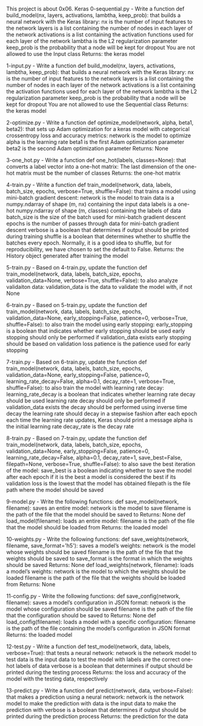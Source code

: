 This project is about 0x06. Keras
0-sequential.py - Write a function def build_model(nx, layers, activations, lambtha, keep_prob): that builds a neural network with the Keras library:
nx is the number of input features to the network
layers is a list containing the number of nodes in each layer of the network
activations is a list containing the activation functions used for each layer of the network
lambtha is the L2 regularization parameter
keep_prob is the probability that a node will be kept for dropout
You are not allowed to use the Input class
Returns: the keras model

1-input.py - Write a function def build_model(nx, layers, activations, lambtha, keep_prob): that builds a neural network with the Keras library:
nx is the number of input features to the network
layers is a list containing the number of nodes in each layer of the network
activations is a list containing the activation functions used for each layer of the network
lambtha is the L2 regularization parameter
keep_prob is the probability that a node will be kept for dropout
You are not allowed to use the Sequential class
Returns: the keras model

2-optimize.py - Write a function def optimize_model(network, alpha, beta1, beta2): that sets up Adam optimization for a keras model with categorical crossentropy loss and accuracy metrics:
network is the model to optimize
alpha is the learning rate
beta1 is the first Adam optimization parameter
beta2 is the second Adam optimization parameter
Returns: None

3-one_hot.py - Write a function def one_hot(labels, classes=None): that converts a label vector into a one-hot matrix:
The last dimension of the one-hot matrix must be the number of classes
Returns: the one-hot matrix

4-train.py - Write a function def train_model(network, data, labels, batch_size, epochs, verbose=True, shuffle=False): that trains a model using mini-batch gradient descent:
network is the model to train
data is a numpy.ndarray of shape (m, nx) containing the input data
labels is a one-hot numpy.ndarray of shape (m, classes) containing the labels of data
batch_size is the size of the batch used for mini-batch gradient descent
epochs is the number of passes through data for mini-batch gradient descent
verbose is a boolean that determines if output should be printed during training
shuffle is a boolean that determines whether to shuffle the batches every epoch. Normally, it is a good idea to shuffle, but for reproducibility, we have chosen to set the default to False.
Returns: the History object generated after training the model

5-train.py - Based on 4-train.py, update the function def train_model(network, data, labels, batch_size, epochs, validation_data=None, verbose=True, shuffle=False): to also analyze validaiton data:
validation_data is the data to validate the model with, if not None

6-train.py - Based on 5-train.py, update the function def train_model(network, data, labels, batch_size, epochs, validation_data=None, early_stopping=False, patience=0, verbose=True, shuffle=False): to also train the model using early stopping:
early_stopping is a boolean that indicates whether early stopping should be used
early stopping should only be performed if validation_data exists
early stopping should be based on validation loss
patience is the patience used for early stopping

7-train.py - Based on 6-train.py, update the function def train_model(network, data, labels, batch_size, epochs, validation_data=None, early_stopping=False, patience=0, learning_rate_decay=False, alpha=0.1, decay_rate=1, verbose=True, shuffle=False): to also train the model with learning rate decay:
learning_rate_decay is a boolean that indicates whether learning rate decay should be used
learning rate decay should only be performed if validation_data exists
the decay should be performed using inverse time decay
the learning rate should decay in a stepwise fashion after each epoch
each time the learning rate updates, Keras should print a message
alpha is the initial learning rate
decay_rate is the decay rate

8-train.py - Based on 7-train.py, update the function def train_model(network, data, labels, batch_size, epochs, validation_data=None, early_stopping=False, patience=0, learning_rate_decay=False, alpha=0.1, decay_rate=1, save_best=False, filepath=None, verbose=True, shuffle=False): to also save the best iteration of the model:
save_best is a boolean indicating whether to save the model after each epoch if it is the best
a model is considered the best if its validation loss is the lowest that the model has obtained
filepath is the file path where the model should be saved

9-model.py - Write the following functions:
def save_model(network, filename): saves an entire model:
network is the model to save
filename is the path of the file that the model should be saved to
Returns: None
def load_model(filename): loads an entire model:
filename is the path of the file that the model should be loaded from
Returns: the loaded model

10-weights.py - Write the following functions:
def save_weights(network, filename, save_format='h5'): saves a model’s weights:
network is the model whose weights should be saved
filename is the path of the file that the weights should be saved to
save_format is the format in which the weights should be saved
Returns: None
def load_weights(network, filename): loads a model’s weights:
network is the model to which the weights should be loaded
filename is the path of the file that the weights should be loaded from
Returns: None

11-config.py - Write the following functions:
def save_config(network, filename): saves a model’s configuration in JSON format:
network is the model whose configuration should be saved
filename is the path of the file that the configuration should be saved to
Returns: None
def load_config(filename): loads a model with a specific configuration:
filename is the path of the file containing the model’s configuration in JSON format
Returns: the loaded model

12-test.py - Write a function def test_model(network, data, labels, verbose=True): that tests a neural network:
network is the network model to test
data is the input data to test the model with
labels are the correct one-hot labels of data
verbose is a boolean that determines if output should be printed during the testing process
Returns: the loss and accuracy of the model with the testing data, respectively

13-predict.py - Write a function def predict(network, data, verbose=False): that makes a prediction using a neural network:
network is the network model to make the prediction with
data is the input data to make the prediction with
verbose is a boolean that determines if output should be printed during the prediction process
Returns: the prediction for the data
